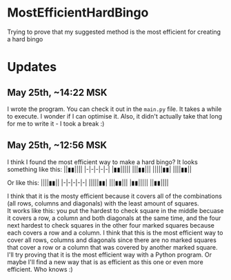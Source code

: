 # MostEfficientHardBingo
Trying to prove that my suggested method is the most efficient for creating a hard bingo

# Updates
## May 25th, ~14:22 MSK
I wrote the program. You can check it out in the `main.py` file. It takes a while to execute. I wonder if I can optimise it. Also, it didn't actually take that long for me to write it - I took a break :)

## May 25th, ~12:56 MSK
I think I found the most efficient way to make a hard bingo?
It looks something like this:
||▮▮||||
|-|-|-|-|-|
|▮▮|||||
|||▮▮|||
|||||▮▮|
||||▮▮||

Or like this:
||||▮▮||
|-|-|-|-|-|
|||||▮▮|
|||▮▮|||
|▮▮|||||
||▮▮||||

I think that it is the mosty efficient because it covers all of the combinations (all rows, columns and diagonals) with the least amount of squares.\
It works like this: you put the hardest to check square in the middle becuase it covers a row, a column and both diagonals at the same time, and the four next hardest to check squares in the other four marked squares because each covers a row and a column. I think that this is the most efficient way to cover all rows, columns and diagonals since there are no marked squares that cover a row or a column that was covered by another marked square.\
I'll try proving that it is the most efficient way with a Python program. Or maybe I'll find a new way that is as efficient as this one or even more efficient. Who knows :)